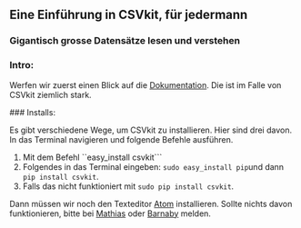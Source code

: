 ## Eine Einführung in CSVkit, für jedermann
### Gigantisch grosse Datensätze lesen und verstehen

### Intro:

Werfen wir zuerst einen Blick auf die [Dokumentation](https://csvkit.readthedocs.io/en/1.0.2/index.html). Die ist im Falle von CSVkit ziemlich stark.

### Installs:

Es gibt verschiedene Wege, um CSVkit zu installieren. Hier sind
drei davon. In das Terminal navigieren und folgende Befehle ausführen.

1. Mit dem Befehl ``easy_install csvkit```
2. Folgendes in das Terminal eingeben: ```sudo easy_install pip```und dann ```pip install csvkit```.
3. Falls das nicht funktioniert mit ```sudo pip install csvkit```.

Dann müssen wir noch den Texteditor [Atom](https://atom.io/) installieren. Sollte nichts davon funktionieren, bitte bei [Mathias](mathias.born@bernerzeitung) oder [Barnaby](barnaby.skinner@sonntagszeitung.ch) melden.
